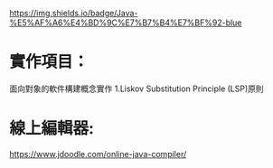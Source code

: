 https://img.shields.io/badge/Java-%E5%AF%A6%E4%BD%9C%E7%B7%B4%E7%BF%92-blue

# 實作項目：
面向對象的軟件構建概念實作
1.Liskov Substitution Principle (LSP)原則

# 線上編輯器:
https://www.jdoodle.com/online-java-compiler/
